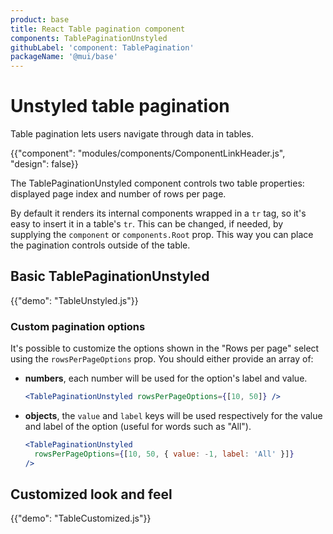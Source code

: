 ```yaml
---
product: base
title: React Table pagination component
components: TablePaginationUnstyled
githubLabel: 'component: TablePagination'
packageName: '@mui/base'
---
```


# Unstyled table pagination

<p class="description">Table pagination lets users navigate through data in tables.</p>

{{"component": "modules/components/ComponentLinkHeader.js", "design": false}}

The TablePaginationUnstyled component controls two table properties: displayed page index and number of rows per page.

By default it renders its internal components wrapped in a `tr` tag, so it's easy to insert it in a table's `tr`.
This can be changed, if needed, by supplying the `component` or `components.Root` prop.
This way you can place the pagination controls outside of the table.

## Basic TablePaginationUnstyled

{{"demo": "TableUnstyled.js"}}

### Custom pagination options

It's possible to customize the options shown in the "Rows per page" select using the `rowsPerPageOptions` prop.
You should either provide an array of:

- **numbers**, each number will be used for the option's label and value.

  ```jsx
  <TablePaginationUnstyled rowsPerPageOptions={[10, 50]} />
  ```

- **objects**, the `value` and `label` keys will be used respectively for the value and label of the option (useful for words such as "All").

  ```jsx
  <TablePaginationUnstyled
    rowsPerPageOptions={[10, 50, { value: -1, label: 'All' }]}
  />
  ```

## Customized look and feel

{{"demo": "TableCustomized.js"}}
